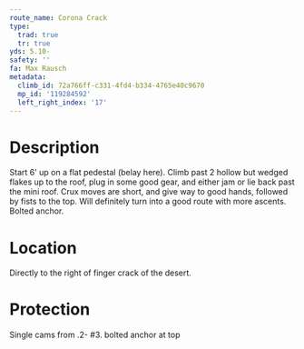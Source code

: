 ```yaml
---
route_name: Corona Crack
type:
  trad: true
  tr: true
yds: 5.10-
safety: ''
fa: Max Rausch
metadata:
  climb_id: 72a766ff-c331-4fd4-b334-4765e40c9670
  mp_id: '119284592'
  left_right_index: '17'
---
```

# Description
Start 6' up on a flat pedestal (belay here). Climb past 2 hollow but wedged flakes up to the roof, plug in some good gear, and either jam or lie back past the mini roof. Crux moves are short, and give way to good hands, followed by fists to the top. Will definitely turn into a good route with more ascents. Bolted anchor.

# Location
Directly to the right of finger crack of the desert.

# Protection
Single cams from .2- #3. bolted anchor at top
